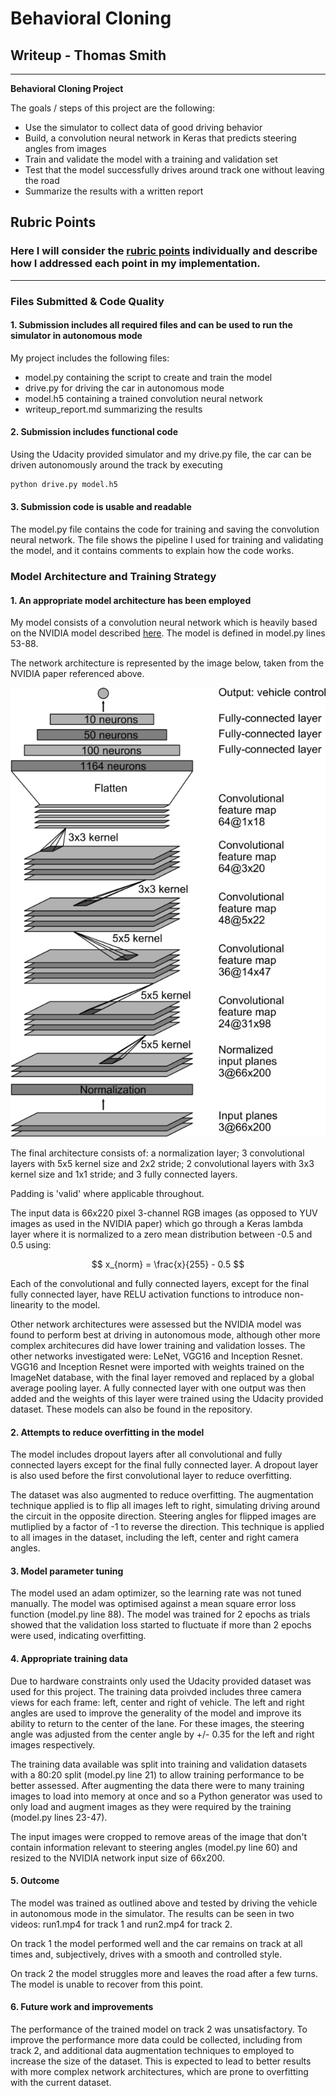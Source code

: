 # **Behavioral Cloning** 

## Writeup - Thomas Smith

---

**Behavioral Cloning Project**

The goals / steps of this project are the following:
* Use the simulator to collect data of good driving behavior
* Build, a convolution neural network in Keras that predicts steering angles from images
* Train and validate the model with a training and validation set
* Test that the model successfully drives around track one without leaving the road
* Summarize the results with a written report


[//]: # (Image References)

[image1]: ./cnn-architecture.png "Netwok Archicture"
[image2]: ./examples/placeholder.png "Grayscaling"
[image3]: ./examples/placeholder_small.png "Recovery Image"
[image4]: ./examples/placeholder_small.png "Recovery Image"
[image5]: ./examples/placeholder_small.png "Recovery Image"
[image6]: ./examples/placeholder_small.png "Normal Image"
[image7]: ./examples/placeholder_small.png "Flipped Image"

## Rubric Points
### Here I will consider the [rubric points](https://review.udacity.com/#!/rubrics/432/view) individually and describe how I addressed each point in my implementation.  

---
### Files Submitted & Code Quality

#### 1. Submission includes all required files and can be used to run the simulator in autonomous mode

My project includes the following files:
* model.py containing the script to create and train the model
* drive.py for driving the car in autonomous mode
* model.h5 containing a trained convolution neural network 
* writeup_report.md summarizing the results

#### 2. Submission includes functional code
Using the Udacity provided simulator and my drive.py file, the car can be driven autonomously around the track by executing 
```sh
python drive.py model.h5
```

#### 3. Submission code is usable and readable

The model.py file contains the code for training and saving the convolution neural network. The file shows the pipeline I used for training and validating the model, and it contains comments to explain how the code works.

### Model Architecture and Training Strategy

#### 1. An appropriate model architecture has been employed

My model consists of a convolution neural network which is heavily based on the NVIDIA model described [here](https://devblogs.nvidia.com/deep-learning-self-driving-cars/). The model is defined in model.py lines 53-88.

The network architecture is represented by the image below, taken from the NVIDIA paper referenced above.

![Network architecture][image1]

The final architecture consists of: a normalization layer; 3 convolutional layers with 5x5 kernel size and 2x2 stride; 2 convolutional layers with 3x3 kernel size and 1x1 stride; and 3 fully connected layers.

Padding is 'valid' where applicable throughout.

The input data is 66x220 pixel 3-channel RGB images (as opposed to YUV images as used in the NVIDIA paper) which go through a Keras lambda layer where it is normalized to a zero mean distribution between -0.5 and 0.5 using:

$$ x_{norm} = \frac{x}{255} - 0.5 $$

Each of the convolutional and fully connected layers, except for the final fully connected layer, have RELU activation functions to introduce non-linearity to the model.

Other network architectures were assessed but the NVIDIA model was found to perform best at driving in autonomous mode, although other more complex architecures did have lower training and validation losses. The other networks investigated were: LeNet, VGG16 and Inception Resnet. VGG16 and Inception Resnet were imported with weights trained on the ImageNet database, with the final layer removed and replaced by a global average pooling layer. A fully connected layer with one output was then added and the weights of this layer were trained using the Udacity provided dataset. These models can also be found in the repository.

#### 2. Attempts to reduce overfitting in the model

The model includes dropout layers after all convolutional and fully connected layers except for the final fully connected layer. A dropout layer is also used before the first convolutional layer to reduce overfitting.

The dataset was also augmented to reduce overfitting. The augmentation technique applied is to flip all images left to right, simulating driving around the circuit in the opposite direction. Steering angles for flipped images are mutliplied by a factor of -1 to reverse the direction. This technique is applied to all images in the dataset, including the left, center and right camera angles.

#### 3. Model parameter tuning

The model used an adam optimizer, so the learning rate was not tuned manually. The model was optimised against a mean square error loss function (model.py line 88). The model was trained for 2 epochs as trials showed that the validation loss started to fluctuate if more than 2 epochs were used, indicating overfitting.

#### 4. Appropriate training data

Due to hardware constraints only used the Udacity provided dataset was used for this project. The training data proivded includes three camera views for each frame: left, center and right of vehicle.  The left and right angles are used to improve the generality of the model and improve its ability to return to the center of the lane. For these images, the steering angle was adjusted from the center angle by +/- 0.35 for the left and right images respectively.

The training data available was split into training and validation datasets with a 80:20 split (model.py line 21) to allow training performance to be better assessed. After augmenting the data there were to many training images to load into memory at once and so a Python generator was used to only load and augment images as they were required by the training (model.py lines 23-47).

The input images were cropped to remove areas of the image that don't contain information relevant to steering angles (model.py line 60) and resized to the NVIDIA network input size of 66x200.

#### 5. Outcome

The model was trained as outlined above and tested by driving the vehicle in autonomous mode in the simulator. The results can be seen in two videos: run1.mp4 for track 1 and run2.mp4 for track 2.

On track 1 the model performed well and the car remains on track at all times and, subjectively, drives with a smooth and controlled style.

On track 2 the model struggles more and leaves the road after a few turns. The model is unable to recover from this point. 

#### 6. Future work and improvements

The performance of the trained model on track 2 was unsatisfactory. To improve the performance more data could be collected, including from track 2, and additional data augmentation techniques to employed to increase the size of the dataset. This is expected to lead to better results with more complex network architectures, which are prone to overfitting with the current dataset.